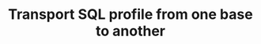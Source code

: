 ---
layout: default
title: Transport SQL profile from one base to another
permalink: /oracle/management/sql-profile
parent: Management Tips
nav_order: 1
---